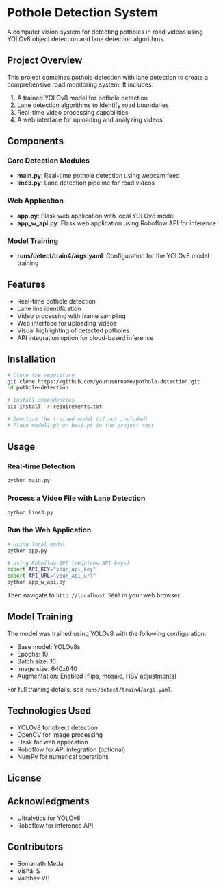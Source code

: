 # Pothole Detection System

A computer vision system for detecting potholes in road videos using YOLOv8 object detection and lane detection algorithms.

## Project Overview

This project combines pothole detection with lane detection to create a comprehensive road monitoring system. It includes:

1. A trained YOLOv8 model for pothole detection
2. Lane detection algorithms to identify road boundaries
3. Real-time video processing capabilities
4. A web interface for uploading and analyzing videos

## Components

### Core Detection Modules

- **main.py**: Real-time pothole detection using webcam feed
- **line3.py**: Lane detection pipeline for road videos

### Web Application

- **app.py**: Flask web application with local YOLOv8 model
- **app_w_api.py**: Flask web application using Roboflow API for inference

### Model Training

- **runs/detect/train4/args.yaml**: Configuration for the YOLOv8 model training

## Features

- Real-time pothole detection
- Lane line identification
- Video processing with frame sampling
- Web interface for uploading videos
- Visual highlighting of detected potholes
- API integration option for cloud-based inference

## Installation

```bash
# Clone the repository
git clone https://github.com/yourusername/pothole-detection.git
cd pothole-detection

# Install dependencies
pip install -r requirements.txt

# Download the trained model (if not included)
# Place model1.pt or best.pt in the project root
```

## Usage

### Real-time Detection

```bash
python main.py
```

### Process a Video File with Lane Detection

```bash
python line3.py
```

### Run the Web Application

```bash
# Using local model
python app.py

# Using Roboflow API (requires API keys)
export API_KEY="your_api_key"
export API_URL="your_api_url"
python app_w_api.py
```

Then navigate to `http://localhost:5000` in your web browser.

## Model Training

The model was trained using YOLOv8 with the following configuration:

- Base model: YOLOv8s
- Epochs: 10
- Batch size: 16
- Image size: 640x640
- Augmentation: Enabled (flips, mosaic, HSV adjustments)

For full training details, see `runs/detect/train4/args.yaml`.

## Technologies Used

- YOLOv8 for object detection
- OpenCV for image processing
- Flask for web application
- Roboflow for API integration (optional)
- NumPy for numerical operations

## License



## Acknowledgments

- Ultralytics for YOLOv8
- Roboflow for inference API
## Contributors
- Somanath Meda
- Vishal S
- Vaibhav VB
